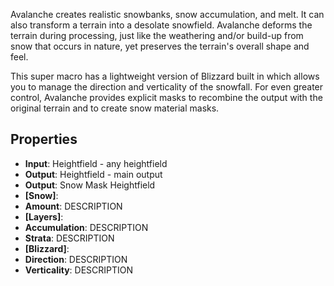 

Avalanche creates realistic snowbanks, snow accumulation, and melt. It can also transform a terrain into a desolate snowfield. Avalanche deforms the terrain during processing, just like the weathering and/or build-up from snow that occurs in nature, yet preserves the terrain's overall shape and feel. 

This super macro has a lightweight version of Blizzard built in which allows you to manage the direction and verticality of the snowfall. For even greater control, Avalanche provides explicit masks to recombine the output with the original terrain and to create snow material masks.

## Properties
- **Input**: Heightfield - any heightfield
- **Output**: Heightfield - main output
- **Output**: Snow Mask Heightfield
- **[Snow]**: 
- **Amount**: DESCRIPTION
- **[Layers]**: 
- **Accumulation**: DESCRIPTION
- **Strata**: DESCRIPTION
- **[Blizzard]**: 
- **Direction**: DESCRIPTION
- **Verticality**: DESCRIPTION


